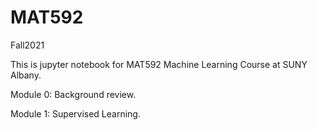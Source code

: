 # MAT592
Fall2021

This is jupyter notebook for MAT592 Machine Learning Course at SUNY Albany. 

Module 0: Background review.

Module 1: Supervised Learning.
